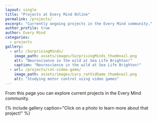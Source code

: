 ```yaml
---
layout: single
title: "Projects at Every Mind Online"
permalink: /projects/
excerpt: "Currently ongoing projects in the Every Mind community."
author_profile: true
author: Every Mind
categories:
  - projects
gallery:
  - url: /SurprisingMinds/
    image_path: assets/images/SurprisingMinds_thumbnail.png
    alt: "Neuroscience in the wild at Sea Life Brighton!"
    caption: "Neuroscience in the wild at Sea Life Brighton!"
  - url: /projects/rat-video-game/
    image_path: assets/images/Lory_ratVidGame_thumbnail.png
    alt: "Studying motor control using video games"
---
```


From this page you can explore current projects in the Every Mind community. 

{% include gallery caption="Click on a photo to learn more about that project!" %}
